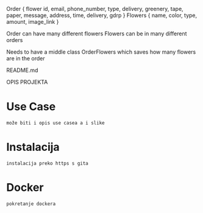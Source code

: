 Order { flower id, email, phone_number, type, delivery, greenery, tape, paper, message, address, time, delivery, gdrp }
Flowers { name, color, type, amount, image_link }

Order can have many different flowers
Flowers can be in many different orders

Needs to have a middle class OrderFlowers which saves how many flowers are in the order

README.md

OPIS PROJEKTA

# Use Case

```
može biti i opis use casea a i slike
```

# Instalacija

```
instalacija preko https s gita
```

# Docker

```
pokretanje dockera
```
